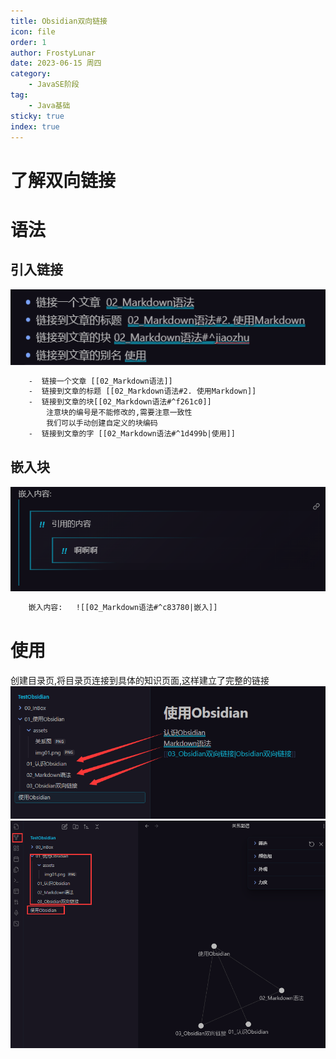 ```yaml
---
title: Obsidian双向链接
icon: file
order: 1
author: FrostyLunar
date: 2023-06-15 周四
category:
	- JavaSE阶段
tag:
	- Java基础
sticky: true
index: true
---
```


# 了解双向链接

# 语法

## 引入链接
![](../assets/Pasted_image_20230325233518.png)
``` txt
	-  链接一个文章 [[02_Markdown语法]]
	-  链接到文章的标题 [[02_Markdown语法#2. 使用Markdown]]
	-  链接到文章的块[[02_Markdown语法#^f261c0]]
		注意块的编号是不能修改的,需要注意一致性
		我们可以手动创建自定义的块编码
	-  链接到文章的字 [[02_Markdown语法#^1d499b|使用]]
```

## 嵌入块

![](../assets/Pasted_image_20230325233542.png)
``` txt
	嵌入内容:   ![[02_Markdown语法#^c83780|嵌入]]
```

# 使用

创建目录页,将目录页连接到具体的知识页面,这样建立了完整的链接
![](../assets/关系图1.png)
![](../assets/关系图.png)